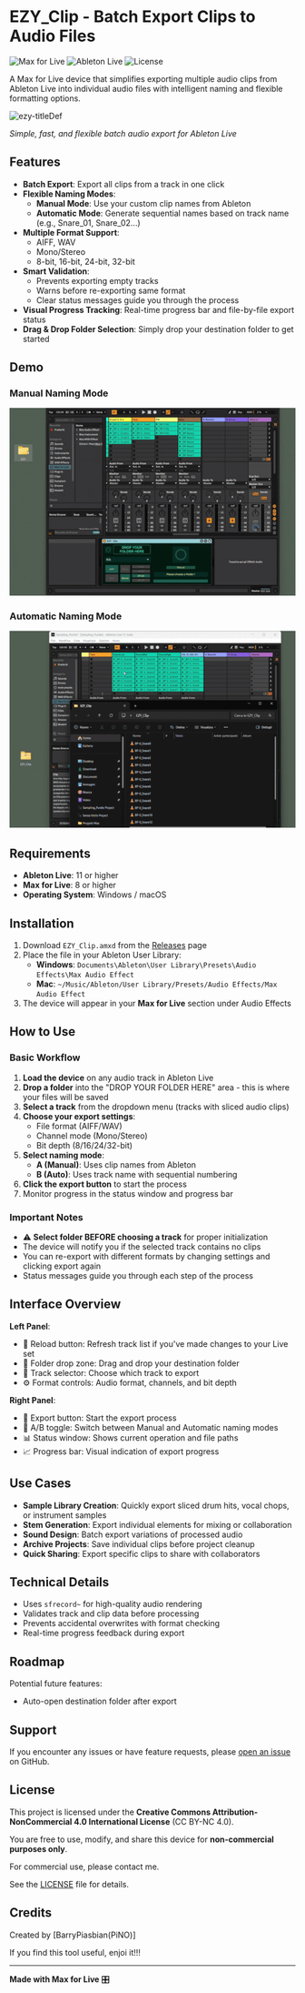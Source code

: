 # EZY_Clip - Batch Export Clips to Audio Files
![Max for Live](https://img.shields.io/badge/Max%20for%20Live-8-orange)
![Ableton Live](https://img.shields.io/badge/Ableton%20Live-11%2B-blue)
![License](https://img.shields.io/badge/license-MIT-green)

A Max for Live device that simplifies exporting multiple audio clips from Ableton Live into individual audio files with intelligent naming and flexible formatting options.

![ezy-titleDef](https://github.com/user-attachments/assets/3c273c5e-3e94-4aa4-beb7-1553d063d2c1)


*Simple, fast, and flexible batch audio export for Ableton Live*

## Features

- **Batch Export**: Export all clips from a track in one click
- **Flexible Naming Modes**:
  - **Manual Mode**: Use your custom clip names from Ableton
  - **Automatic Mode**: Generate sequential names based on track name (e.g., Snare_01, Snare_02...)
- **Multiple Format Support**: 
  - AIFF, WAV
  - Mono/Stereo
  - 8-bit, 16-bit, 24-bit, 32-bit
- **Smart Validation**: 
  - Prevents exporting empty tracks
  - Warns before re-exporting same format
  - Clear status messages guide you through the process
- **Visual Progress Tracking**: Real-time progress bar and file-by-file export status
- **Drag & Drop Folder Selection**: Simply drop your destination folder to get started

## Demo

### Manual Naming Mode
![Manual Mode](demo-manual.gif)

### Automatic Naming Mode  
![Auto Mode](demo-auto.gif)


## Requirements

- **Ableton Live**: 11 or higher
- **Max for Live**: 8 or higher
- **Operating System**: Windows / macOS

## Installation

1. Download `EZY_Clip.amxd` from the [Releases](../../releases) page
2. Place the file in your Ableton User Library:
   - **Windows**: `Documents\Ableton\User Library\Presets\Audio Effects\Max Audio Effect`
   - **Mac**: `~/Music/Ableton/User Library/Presets/Audio Effects/Max Audio Effect`
3. The device will appear in your **Max for Live** section under Audio Effects

## How to Use

### Basic Workflow

1. **Load the device** on any audio track in Ableton Live
2. **Drop a folder** into the "DROP YOUR FOLDER HERE" area - this is where your files will be saved
3. **Select a track** from the dropdown menu (tracks with sliced audio clips)
4. **Choose your export settings**:
   - File format (AIFF/WAV)
   - Channel mode (Mono/Stereo)
   - Bit depth (8/16/24/32-bit)
5. **Select naming mode**:
   - **A (Manual)**: Uses clip names from Ableton
   - **B (Auto)**: Uses track name with sequential numbering
6. **Click the export button** to start the process
7. Monitor progress in the status window and progress bar

### Important Notes

- ⚠️ **Select folder BEFORE choosing a track** for proper initialization
- The device will notify you if the selected track contains no clips
- You can re-export with different formats by changing settings and clicking export again
- Status messages guide you through each step of the process

## Interface Overview

**Left Panel**:
- 🔄 Reload button: Refresh track list if you've made changes to your Live set
- 📁 Folder drop zone: Drag and drop your destination folder
- 🎵 Track selector: Choose which track to export
- ⚙️ Format controls: Audio format, channels, and bit depth

**Right Panel**:
- 🔘 Export button: Start the export process
- 🔀 A/B toggle: Switch between Manual and Automatic naming modes
- 📊 Status window: Shows current operation and file paths
- 📈 Progress bar: Visual indication of export progress

## Use Cases

- **Sample Library Creation**: Quickly export sliced drum hits, vocal chops, or instrument samples
- **Stem Generation**: Export individual elements for mixing or collaboration
- **Sound Design**: Batch export variations of processed audio
- **Archive Projects**: Save individual clips before project cleanup
- **Quick Sharing**: Export specific clips to share with collaborators

## Technical Details

- Uses `sfrecord~` for high-quality audio rendering
- Validates track and clip data before processing
- Prevents accidental overwrites with format checking
- Real-time progress feedback during export

## Roadmap

Potential future features:
- Auto-open destination folder after export


## Support

If you encounter any issues or have feature requests, please [open an issue](../../issues) on GitHub.

## License

This project is licensed under the **Creative Commons Attribution-NonCommercial 4.0 International License** (CC BY-NC 4.0).

You are free to use, modify, and share this device for **non-commercial purposes only**.

For commercial use, please contact me.

See the [LICENSE](LICENSE) file for details.

## Credits

Created by [BarryPiasbian(PiNO)]

If you find this tool useful, enjoi it!!!

---

**Made with Max for Live** 🎛️
